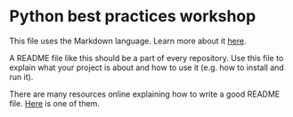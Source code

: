 Python best practices workshop
==============================
This file uses the Markdown language. Learn more about it [here](https://www.markdownguide.org/).

A README file like this should be a part of every repository. Use this file to explain what your project is about and how to use it (e.g. how to install and run it).

There are many resources online explaining how to write a good README file. [Here](https://www.makeareadme.com/) is one of them.


